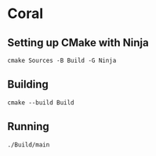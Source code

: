 # Coral

## Setting up CMake with Ninja

```
cmake Sources -B Build -G Ninja
```

## Building

```
cmake --build Build
```

## Running

```
./Build/main
```